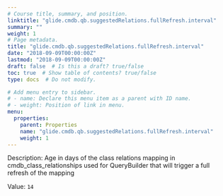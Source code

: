 ```yaml
---
# Course title, summary, and position.
linktitle: "glide.cmdb.qb.suggestedRelations.fullRefresh.interval"
summary: ""
weight: 1
# Page metadata.
title: "glide.cmdb.qb.suggestedRelations.fullRefresh.interval"
date: "2018-09-09T00:00:00Z"
lastmod: "2018-09-09T00:00:00Z"
draft: false  # Is this a draft? true/false
toc: true  # Show table of contents? true/false
type: docs  # Do not modify.

# Add menu entry to sidebar.
# - name: Declare this menu item as a parent with ID name.
# - weight: Position of link in menu.
menu:
  properties:
    parent: Properties
    name: "glide.cmdb.qb.suggestedRelations.fullRefresh.interval"
    weight: 1
---
```


Description: Age in days of the class relations mapping in cmdb_class_relationships used for QueryBuilder that will trigger a full refresh of the mapping


Value: `14`